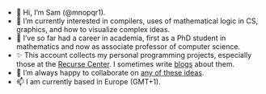 - 👋 Hi, I’m Sam (@mnopqr1).
- 👀 I’m currently interested in compilers, uses of mathematical logic in CS, graphics, and how to visualize complex ideas.
- 🌱 I’ve so far had a career in academia, first as a PhD student in mathematics and now as associate professor of computer science.
- ✨ This account collects my personal programming projects, especially those at the [Recurse Center](https://recurse.com). I sometimes write [blogs](https://mnopqr1.github.io) about them.
- 💞️ I’m always happy to collaborate on [any of these ideas](https://github.com/mnopqr1/ideas).
- 📫 I am currently based in Europe (GMT+1).
<!--- 📫 You can reach me --->
<!--- 🌱 I’m currently thinking about --->

<!---
mnopqr1/mnopqr1 is a ✨ special ✨ repository because its `README.md` (this file) appears on your GitHub profile.
You can click the Preview link to take a look at your changes.
--->
